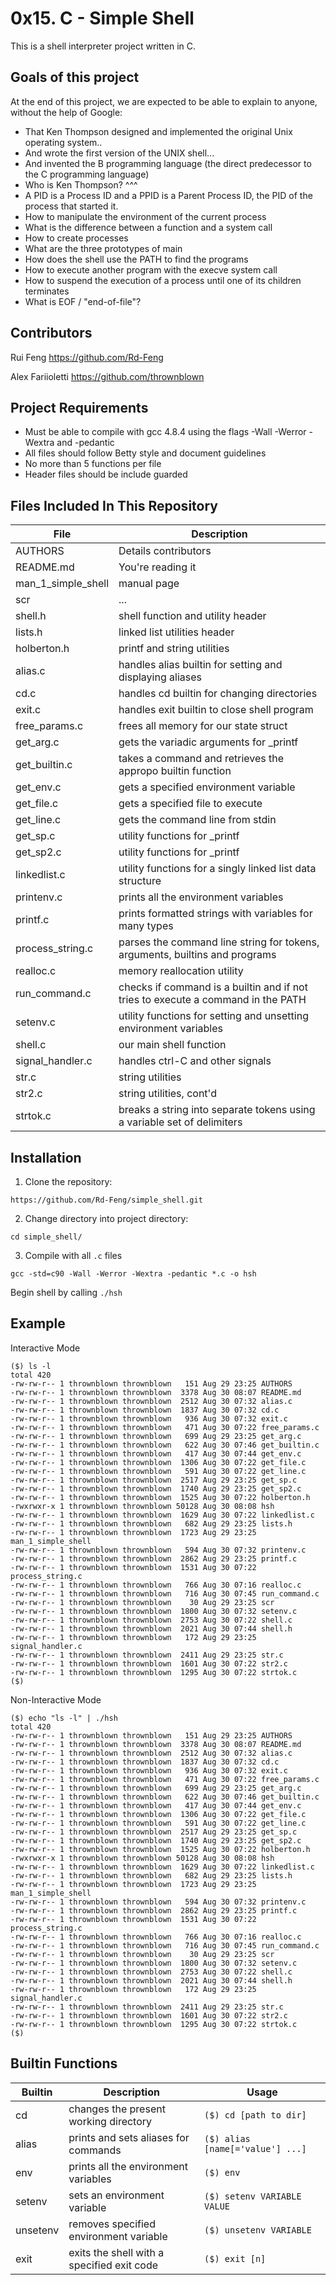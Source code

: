 # 0x15. C - Simple Shell
This is a shell interpreter project written in C.

## Goals of this project
At the end of this project, we are expected to be able to explain to anyone, without the help of Google:
* That Ken Thompson designed and implemented the original Unix operating system..
* And wrote the first version of the UNIX shell...
* And invented the B programming language (the direct predecessor to the C programming language)
* Who is Ken Thompson? ^^^
* A PID is a Process ID and a PPID is a Parent Process ID, the PID of the process that started it. 
* How to manipulate the environment of the current process
* What is the difference between a function and a system call
* How to create processes
* What are the three prototypes of main
* How does the shell use the PATH to find the programs
* How to execute another program with the execve system call
* How to suspend the execution of a process until one of its children terminates
* What is EOF / "end-of-file"?

## Contributors
Rui Feng https://github.com/Rd-Feng

Alex Fariioletti https://github.com/thrownblown

## Project Requirements
* Must be able to compile with gcc 4.8.4 using the flags -Wall -Werror -Wextra and -pedantic
* All files should follow Betty style and document guidelines
* No more than 5 functions per file
* Header files should be include guarded

## Files Included In This Repository

| File | Description |
| ---- | ----------- |
| AUTHORS | Details contributors |
| README.md | You're reading it |
| man_1_simple_shell | manual page |
| scr | ... |
| shell.h | shell function and utility header |
| lists.h | linked list utilities header |
| holberton.h | printf and string utilities |
| alias.c | handles alias builtin for setting and displaying aliases |
| cd.c | handles cd builtin for changing directories |
| exit.c | handles exit builtin to close shell program |
| free_params.c | frees all memory for our state struct |
| get_arg.c | gets the variadic arguments for _printf |
| get_builtin.c | takes a command and retrieves the appropo builtin function |
| get_env.c | gets a specified environment variable |
| get_file.c | gets a specified file to execute |
| get_line.c | gets the command line from stdin |
| get_sp.c | utility functions for _printf |
| get_sp2.c | utility functions for _printf |
| linkedlist.c | utility functions for a singly linked list data structure |
| printenv.c | prints all the environment variables |
| printf.c | prints formatted strings with variables for many types |
| process_string.c | parses the command line string for tokens, arguments, builtins and programs |
| realloc.c | memory reallocation utility |
| run_command.c | checks if command is a builtin and if not tries to execute a command in the PATH |
| setenv.c | utility functions for setting and unsetting environment variables |
| shell.c | our main shell function |
| signal_handler.c | handles ctrl-C and other signals |
| str.c | string utilities |
| str2.c | string utilities, cont'd |
| strtok.c | breaks a string into separate tokens using a variable set of delimiters |

## Installation

1. Clone the repository:
```
https://github.com/Rd-Feng/simple_shell.git
```

2. Change directory into project directory:
```
cd simple_shell/
```

3. Compile with all `.c` files
```
gcc -std=c90 -Wall -Werror -Wextra -pedantic *.c -o hsh
```
Begin shell by calling `./hsh`

## Example

Interactive Mode
```
($) ls -l
total 420
-rw-rw-r-- 1 thrownblown thrownblown   151 Aug 29 23:25 AUTHORS
-rw-rw-r-- 1 thrownblown thrownblown  3378 Aug 30 08:07 README.md
-rw-rw-r-- 1 thrownblown thrownblown  2512 Aug 30 07:32 alias.c
-rw-rw-r-- 1 thrownblown thrownblown  1837 Aug 30 07:32 cd.c
-rw-rw-r-- 1 thrownblown thrownblown   936 Aug 30 07:32 exit.c
-rw-rw-r-- 1 thrownblown thrownblown   471 Aug 30 07:22 free_params.c
-rw-rw-r-- 1 thrownblown thrownblown   699 Aug 29 23:25 get_arg.c
-rw-rw-r-- 1 thrownblown thrownblown   622 Aug 30 07:46 get_builtin.c
-rw-rw-r-- 1 thrownblown thrownblown   417 Aug 30 07:44 get_env.c
-rw-rw-r-- 1 thrownblown thrownblown  1306 Aug 30 07:22 get_file.c
-rw-rw-r-- 1 thrownblown thrownblown   591 Aug 30 07:22 get_line.c
-rw-rw-r-- 1 thrownblown thrownblown  2517 Aug 29 23:25 get_sp.c
-rw-rw-r-- 1 thrownblown thrownblown  1740 Aug 29 23:25 get_sp2.c
-rw-rw-r-- 1 thrownblown thrownblown  1525 Aug 30 07:22 holberton.h
-rwxrwxr-x 1 thrownblown thrownblown 50128 Aug 30 08:08 hsh
-rw-rw-r-- 1 thrownblown thrownblown  1629 Aug 30 07:22 linkedlist.c
-rw-rw-r-- 1 thrownblown thrownblown   682 Aug 29 23:25 lists.h
-rw-rw-r-- 1 thrownblown thrownblown  1723 Aug 29 23:25 man_1_simple_shell
-rw-rw-r-- 1 thrownblown thrownblown   594 Aug 30 07:32 printenv.c
-rw-rw-r-- 1 thrownblown thrownblown  2862 Aug 29 23:25 printf.c
-rw-rw-r-- 1 thrownblown thrownblown  1531 Aug 30 07:22 process_string.c
-rw-rw-r-- 1 thrownblown thrownblown   766 Aug 30 07:16 realloc.c
-rw-rw-r-- 1 thrownblown thrownblown   716 Aug 30 07:45 run_command.c
-rw-rw-r-- 1 thrownblown thrownblown    30 Aug 29 23:25 scr
-rw-rw-r-- 1 thrownblown thrownblown  1800 Aug 30 07:32 setenv.c
-rw-rw-r-- 1 thrownblown thrownblown  2753 Aug 30 07:22 shell.c
-rw-rw-r-- 1 thrownblown thrownblown  2021 Aug 30 07:44 shell.h
-rw-rw-r-- 1 thrownblown thrownblown   172 Aug 29 23:25 signal_handler.c
-rw-rw-r-- 1 thrownblown thrownblown  2411 Aug 29 23:25 str.c
-rw-rw-r-- 1 thrownblown thrownblown  1601 Aug 30 07:22 str2.c
-rw-rw-r-- 1 thrownblown thrownblown  1295 Aug 30 07:22 strtok.c
($)
```

Non-Interactive Mode
```
($) echo "ls -l" | ./hsh
total 420
-rw-rw-r-- 1 thrownblown thrownblown   151 Aug 29 23:25 AUTHORS
-rw-rw-r-- 1 thrownblown thrownblown  3378 Aug 30 08:07 README.md
-rw-rw-r-- 1 thrownblown thrownblown  2512 Aug 30 07:32 alias.c
-rw-rw-r-- 1 thrownblown thrownblown  1837 Aug 30 07:32 cd.c
-rw-rw-r-- 1 thrownblown thrownblown   936 Aug 30 07:32 exit.c
-rw-rw-r-- 1 thrownblown thrownblown   471 Aug 30 07:22 free_params.c
-rw-rw-r-- 1 thrownblown thrownblown   699 Aug 29 23:25 get_arg.c
-rw-rw-r-- 1 thrownblown thrownblown   622 Aug 30 07:46 get_builtin.c
-rw-rw-r-- 1 thrownblown thrownblown   417 Aug 30 07:44 get_env.c
-rw-rw-r-- 1 thrownblown thrownblown  1306 Aug 30 07:22 get_file.c
-rw-rw-r-- 1 thrownblown thrownblown   591 Aug 30 07:22 get_line.c
-rw-rw-r-- 1 thrownblown thrownblown  2517 Aug 29 23:25 get_sp.c
-rw-rw-r-- 1 thrownblown thrownblown  1740 Aug 29 23:25 get_sp2.c
-rw-rw-r-- 1 thrownblown thrownblown  1525 Aug 30 07:22 holberton.h
-rwxrwxr-x 1 thrownblown thrownblown 50128 Aug 30 08:08 hsh
-rw-rw-r-- 1 thrownblown thrownblown  1629 Aug 30 07:22 linkedlist.c
-rw-rw-r-- 1 thrownblown thrownblown   682 Aug 29 23:25 lists.h
-rw-rw-r-- 1 thrownblown thrownblown  1723 Aug 29 23:25 man_1_simple_shell
-rw-rw-r-- 1 thrownblown thrownblown   594 Aug 30 07:32 printenv.c
-rw-rw-r-- 1 thrownblown thrownblown  2862 Aug 29 23:25 printf.c
-rw-rw-r-- 1 thrownblown thrownblown  1531 Aug 30 07:22 process_string.c
-rw-rw-r-- 1 thrownblown thrownblown   766 Aug 30 07:16 realloc.c
-rw-rw-r-- 1 thrownblown thrownblown   716 Aug 30 07:45 run_command.c
-rw-rw-r-- 1 thrownblown thrownblown    30 Aug 29 23:25 scr
-rw-rw-r-- 1 thrownblown thrownblown  1800 Aug 30 07:32 setenv.c
-rw-rw-r-- 1 thrownblown thrownblown  2753 Aug 30 07:22 shell.c
-rw-rw-r-- 1 thrownblown thrownblown  2021 Aug 30 07:44 shell.h
-rw-rw-r-- 1 thrownblown thrownblown   172 Aug 29 23:25 signal_handler.c
-rw-rw-r-- 1 thrownblown thrownblown  2411 Aug 29 23:25 str.c
-rw-rw-r-- 1 thrownblown thrownblown  1601 Aug 30 07:22 str2.c
-rw-rw-r-- 1 thrownblown thrownblown  1295 Aug 30 07:22 strtok.c
($)
```
## Builtin Functions

| Builtin | Description | Usage |
| ------- | ----------- | ----- |
| cd | changes the present working directory | ```($) cd [path to dir]``` |
| alias | prints and sets aliases for commands | ```($) alias [name[='value'] ...]``` |
| env | prints all the environment variables | ```($) env``` |
| setenv | sets an environment variable | ```($) setenv VARIABLE VALUE``` |
| unsetenv | removes specified environment variable | ```($) unsetenv VARIABLE``` |
| exit | exits the shell with a specified exit code | ```($) exit [n]``` |

